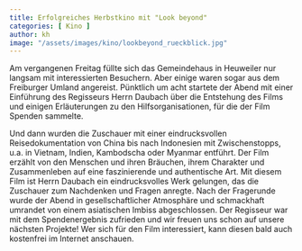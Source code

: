 ```yaml
---
title: Erfolgreiches Herbstkino mit "Look beyond"
categories: [ Kino ]
author: kh
image: "/assets/images/kino/lookbeyond_rueckblick.jpg"
---
```


Am vergangenen Freitag füllte sich das Gemeindehaus in Heuweiler nur langsam mit interessierten Besuchern. Aber einige waren sogar aus dem Freiburger Umland angereist. Pünktlich um acht startete der Abend mit einer Einführung des Regisseurs Herrn Daubach über die Entstehung des Films und einigen Erläuterungen zu den Hilfsorganisationen, für die der Film Spenden sammelte. 

Und dann wurden die Zuschauer mit einer eindrucksvollen Reisedokumentation von China bis nach Indonesien mit Zwischenstopps, u.a. in Vietnam, Indien, Kambodscha oder Myanmar entführt. Der Film erzählt von den Menschen und ihren Bräuchen, ihrem Charakter und Zusammenleben auf eine faszinierende und authentische Art. Mit diesem Film ist Herrn Daubach ein eindrucksvolles Werk gelungen, das die Zuschauer zum Nachdenken und Fragen anregte. Nach der Fragerunde wurde der Abend in gesellschaftlicher Atmosphäre und schmackhaft umrandet von einem asiatischen Imbiss abgeschlossen. Der Regisseur war mit dem Spendenergebnis zufrieden und wir freuen uns schon auf unsere nächsten Projekte! Wer sich für den Film interessiert, kann diesen bald auch kostenfrei im Internet anschauen.
